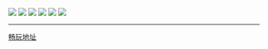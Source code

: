 ![](https://t.3344550.xyz/file/4e9aeed6704ac670534a4.jpg)
![](https://t.3344550.xyz/file/61d6220dd9c8192030fe8.jpg)
![](https://t.3344550.xyz/file/37af7aaca80e2ee23d910.jpg)
![](https://t.3344550.xyz/file/0c3fb210b77b00bdd4bcc.jpg)
![](https://t.3344550.xyz/file/f53f08059f6678fcff0a0.jpg)
![](https://t.3344550.xyz/file/4d995cabfd4774c416409.jpg)

- - -
[畅玩地址](https://www.yikm.net)